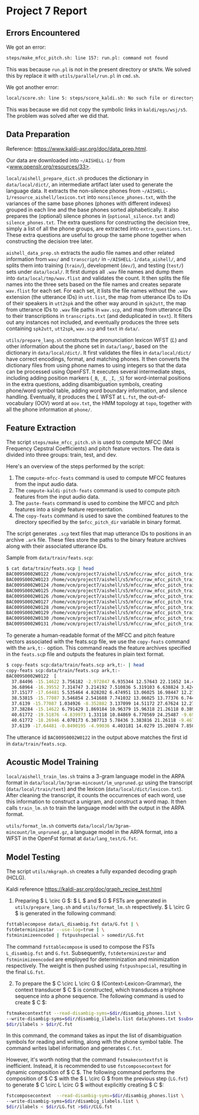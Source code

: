 # Project 7 Report

## Errors Encountered

We got an error:

```sh
steps/make_mfcc_pitch.sh: line 157: run.pl: command not found
```

This was because `run.pl` is not in the present directory or `$PATH`.
We solved this by replace it with `utils/parallel/run.pl` in `cmd.sh`.

We got another error:

```sh
local/score.sh: line 5: steps/score_kaldi.sh: No such file or directory
```

This was because we did not copy the symbolic links in `kaldi/egs/wsj/s5`.
The problem was solved after we did that.

## Data Preparation

<!-- TODO: local folder contains the code related to data preparation,
and you need to explain the codes in details. -->

Reference: <https://www.kaldi-asr.org/doc/data_prep.html>.

Our data are downloaded into `~/AISHELL-1/` from <www.openslr.org/resources/33>.

`local/aishell_prepare_dict.sh` produces the dictionary in `data/local/dict/`,
an intermediate artifact later used to generate the language data.
It extracts the non-silence phones from
`~/AISHELL-1/resource_aishell/lexicon.txt` into `nonsilence_phones.txt`,
with the variances of the same base phones (phones with different indexes)
grouped in each line and the base phones sorted alphabetically.
It also prepares the (optional) silence phones in (`optional_silence.txt` and)
`silence_phones.txt`. The extra questions for constructing the decision tree,
simply a list of all the phone groups, are extracted into `extra_questions.txt`.
These extra questions are useful to group the same phone together when
constructing the decision tree later.

`aishell_data_prep.sh` extracts the audio file names and other related
information from `wav/` and `transcript/` in `~/AISHELL-1/data_aishell/`,
and splits them into training (`train/`), development (`dev/`),
and testing (`test/`) sets under `data/local/`.
It first dumps all `.wav` file names and dump them into
`data/local/tmp/wav.flist` and validates the count.
It then splits the file names into the three sets based on the file names and
creates separate `wav.flist` for each set. For each set,
it lists the file names without the `.wav` extension (the utterance IDs)
in `utt.list`,
the map from utterance IDs to IDs of their speakers in `utt2spk` and the other
way around in `spk2utt`,
the map from utterance IDs to `.wav` file paths in `wav.scp`,
and map from utterance IDs to their transcriptions in `transcripts.txt` (and
deduplicated in `text`). It filters out any instances not included,
and eventually produces the three sets containing `spk2utt`, `utt2spk`,
`wav.scp` and `text` in `data/`.

`utils/prepare_lang.sh` constructs the pronunciation lexicon WFST ($L$)
and other information about the phone set in `data/lang/`,
based on the dictionary in `data/local/dict/`.
It first validates the files in `data/local/dict/` have correct encodings,
format, and matching phones.
It then converts the dictionary files from using phone names to using integers
so that the data can be processed using OpenFST. It executes several
intermediate steps, including adding position markers (`_B`, `_E`, `_I`, `_S`)
for word-internal positions in the extra questions,
adding disambiguation symbols, creating phone/word symbol table,
adding word boundary information, and silence handling. Eventually,
it produces the $L$ WFST at `L.fst`, the out-of-vocabulary (OOV)
word at `oov.txt`, the HMM topology at `topo`,
together with all the phone information at `phone/`.

## Feature Extraction

<!-- TODO: -->

<!-- TODO: `steps/make_mfcc_pitch.sh` -->

The script `steps/make_mfcc_pitch.sh` is used to compute MFCC (Mel Frequency Cepstral Coefficients) and pitch feature vectors. The data is divided into three groups: train, test, and dev.

Here's an overview of the steps performed by the script:

1. The `compute-mfcc-feats` command is used to compute MFCC features from the input audio data.
2. The `compute-kaldi-pitch-feats` command is used to compute pitch features from the input audio data.
3. The `paste-feats` command is used to combine the MFCC and pitch features into a single feature representation.
4. The `copy-feats` command is used to save the combined features to the directory specified by the `$mfcc_pitch_dir` variable in binary format.

The script generates `.scp` text files that map utterance IDs to positions in an archive `.ark` file. These files store the paths to the binary feature archives along with their associated utterance IDs.

Sample from `data/train/feats.scp`:

```sh
$ cat data/train/feats.scp | head
BAC009S0002W0122 /home/vcm/project7/aishell/s5/mfcc/raw_mfcc_pitch_train.1.ark:17
BAC009S0002W0123 /home/vcm/project7/aishell/s5/mfcc/raw_mfcc_pitch_train.1.ark:9751
BAC009S0002W0124 /home/vcm/project7/aishell/s5/mfcc/raw_mfcc_pitch_train.1.ark:16077
BAC009S0002W0125 /home/vcm/project7/aishell/s5/mfcc/raw_mfcc_pitch_train.1.ark:24867
BAC009S0002W0126 /home/vcm/project7/aishell/s5/mfcc/raw_mfcc_pitch_train.1.ark:30073
BAC009S0002W0127 /home/vcm/project7/aishell/s5/mfcc/raw_mfcc_pitch_train.1.ark:34335
BAC009S0002W0128 /home/vcm/project7/aishell/s5/mfcc/raw_mfcc_pitch_train.1.ark:43893
BAC009S0002W0129 /home/vcm/project7/aishell/s5/mfcc/raw_mfcc_pitch_train.1.ark:49451
BAC009S0002W0130 /home/vcm/project7/aishell/s5/mfcc/raw_mfcc_pitch_train.1.ark:59409
BAC009S0002W0131 /home/vcm/project7/aishell/s5/mfcc/raw_mfcc_pitch_train.1.ark:66151
```

To generate a human-readable format of the MFCC and pitch feature vectors associated with the feats.scp file, we use the `copy-feats` command with the `ark,t:-` option. This command reads the feature archives specified in the `feats.sc`p file and outputs the features in plain text format.

```sh
$ copy-feats scp:data/train/feats.scp ark,t:- | head       
copy-feats scp:data/train/feats.scp ark,t:- 
BAC009S0002W0122  [
  37.84496 -15.14622 3.756182 -2.972847 6.935344 12.57643 22.11652 14.48858 0.718733 0.7420206 18.16019 21.15484 7.724125 -0.06633668 0.4676766 -0.02282783 
  36.68964 -16.39552 7.314747 3.214192 7.510836 5.319103 6.638824 3.424962 -4.242895 3.918768 6.590599 5.534946 7.724125 0.1134963 0.4676766 0.01054308 
  37.15177 -17.64481 5.535464 4.828202 6.474951 13.06025 16.98447 12.27586 5.764622 8.439523 16.42476 14.97698 4.688538 0.1055037 0.4676766 0.006692588 
  38.53815 -15.77087 3.546854 2.541688 7.741032 13.06025 13.77376 6.744049 8.918303 2.941307 3.94787 9.178222 9.096274 0.09351488 0.4676766 0.007976085 
  37.6139 -15.77087 1.034926 -8.352882 3.137099 14.51172 27.67624 12.27586 4.187781 3.674402 11.21844 13.55132 8.4102 -0.02637379 0.4676766 -0.0754512 
  37.38284 -15.14622 6.791429 1.869184 10.96379 15.96318 21.26118 0.3899403 -0.5486126 5.262775 7.169078 3.192841 1.696813 0.09351488 0.4549765 -0.04208028 
  40.61772 -19.51876 -4.839973 1.33118 10.84869 6.770569 24.25487 -9.696909 8.287566 12.17859 4.27668 6.185532 3.043089 0.1174926 0.4549765 -0.07031721 
  40.61772 -18.26946 4.070173 6.307713 5.78436 3.383816 21.26118 -9.467663 5.449254 5.751506 -6.080819 26.38225 18.35828 0.1374741 0.4549765 0.01311007 
  37.6139 -17.64481 -0.8490195 -4.99036 4.403181 14.0279 15.20074 7.850411 7.026094 1.352933 6.012119 9.048104 6.034813 -0.08631812 0.4549765 -0.009992868
```

The utterance id `BAC009S0002W0122` in the output above matches the first id in `data/train/feats.scp`.

<!-- TODO: `steps/compute_cmvn_stats.sh` -->

## Acoustic Model Training

<!-- TODO:
the introduction to the model training script does not need to go into
specifics,
whereas you need to pay efforts in explaining the concepts related to the
current training step. -->

`local/aishell_train_lms.sh` trains a 3-gram language model in the ARPA format
in `data/local/lm/3gram-mincount/lm_unpruned.gz` using the transcript
(`data/local/train/text`) and the lexicon (`data/local/dict/lexicon.txt`).
After cleaning the transcript, it counts the occurrences of each word,
use this information to construct a unigram, and construct a word map.
It then calls `train_lm.sh` to train the language model with the output in the
ARPA format.

`utils/format_lm.sh` converts `data/local/lm/3gram-mincount/lm_unpruned.gz`,
a language model in the ARPA format,
into a WFST in the OpenFst format at `data/lang_test/G.fst`.

<!-- TODO: `steps/train_mono.sh` -->

<!-- TODO: `steps/train_deltas.sh` -->

<!-- TODO: `steps/train_lda_mllt.sh` -->

<!-- TODO: `steps/train_lda_mllt.sh` -->

<!-- TODO: `steps/train_sat.sh` -->

## Model Testing

<!-- TODO:
you need to describe in detail the evaluation criteria for the test section. -->

<!-- TODO: `utils/mkgraph.sh` -->

The script `utils/mkgraph.sh` creates a fully expanded decoding graph (HCLG).

Kaldi reference <https://kaldi-asr.org/doc/graph_recipe_test.html>

1. Preparing $ L \circ G $: $ L $ and $ G $ FSTs are generated in `utils/prepare_lang.sh` and `utils/format_lm.sh` respectively. $ L \circ G $ is generated in the following command:

```sh
fsttablecompose data/L_disambig.fst data/G.fst | \
fstdeterminizestar --use-log=true | \
fstminimizeencoded | fstpushspecial > somedir/LG.fst
```

The command `fsttablecompose` is used to compose the FSTs `L_disambig.fst` and `G.fst`. Subsequently, `fstdeterminizestar` and `fstminimizeencoded` are employed for determinization and minimization respectively. The weight is then pushed using `fstpushspecial`, resulting in the final `LG.fst`.

2. To prepare the $ C \circ L \circ G $ (Context-Lexicon-Grammar), the context transducer $ C $ is constructed, which transduces a triphone sequence into a phone sequence. The following command is used to create $ C $:

```sh
fstmakecontextfst --read-disambig-syms=$dir/disambig_phones.list \
--write-disambig-syms=$dir/disambig_ilabels.list data/phones.txt $subseq_sym \
$dir/ilabels > $dir/C.fst
```

In this command, the command takes as input the list of disambiguation symbols for reading and writing, along with the phone symbol table. The command writes label information and generates `C.fst`.

However, it's worth noting that the command `fstmakecontextfst` is inefficient. Instead, it is recommended to use `fstcomposecontext` for dynamic composition of $ C $. The following command performs the composition of $ C $ with the $ L \circ G $ from the previous step (`LG.fst`) to generate $ C \circ L \circ G $ without explicitly creating $ C $:

```sh
fstcomposecontext  --read-disambig-syms=$dir/disambig_phones.list \
--write-disambig-syms=$dir/disambig_ilabels.list \
$dir/ilabels < $dir/LG.fst >$dir/CLG.fst
```

<!-- TODO: `steps/align_si.sh` -->

<!-- TODO: `steps/align_fmllr.sh` -->
